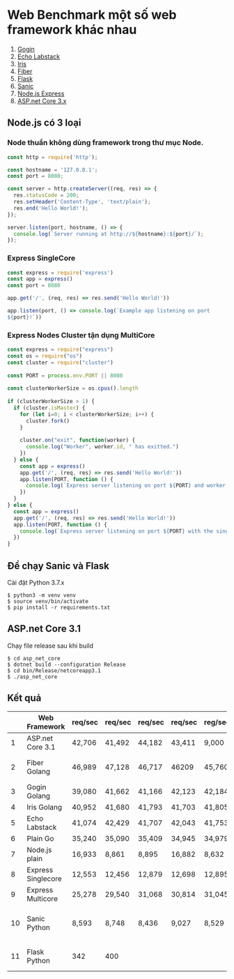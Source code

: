 # Web Benchmark một số web framework khác nhau
1. [Gogin](https://github.com/gin-gonic/gin)
2. [Echo Labstack](https://github.com/labstack/echo)
3. [Iris](https://github.com/kataras/iris)
4. [Fiber](https://github.com/gofiber/fiber)
5. [Flask](https://github.com/pallets/flask)
6. [Sanic](https://github.com/huge-success/sanic)
7. [Node.js Express](https://github.com/expressjs/express)
8. [ASP.net Core 3.x](https://github.com/dotnet/aspnetcore)

## Node.js có 3 loại
### Node thuần không dùng framework trong thư mục Node.
```javascript
const http = require('http');

const hostname = '127.0.0.1';
const port = 8080;

const server = http.createServer((req, res) => {
  res.statusCode = 200;
  res.setHeader('Content-Type', 'text/plain');
  res.end('Hello World!');
});

server.listen(port, hostname, () => {
  console.log(`Server running at http://${hostname}:${port}/`);
});
```
### Express SingleCore
```javascript
const express = require('express')
const app = express()
const port = 8080

app.get('/', (req, res) => res.send('Hello World!'))

app.listen(port, () => console.log(`Example app listening on port 
${port}!`))
```

### Express Nodes Cluster tận dụng MultiCore
```javascript
const express = require("express")
const os = require("os")
const cluster = require("cluster")
 
const PORT = process.env.PORT || 8080
 
const clusterWorkerSize = os.cpus().length
 
if (clusterWorkerSize > 1) {
  if (cluster.isMaster) {
    for (let i=0; i < clusterWorkerSize; i++) {
      cluster.fork()
    }
 
    cluster.on("exit", function(worker) {
      console.log("Worker", worker.id, " has exitted.")
    })
  } else {
    const app = express()
    app.get('/', (req, res) => res.send('Hello World!'))
    app.listen(PORT, function () {
      console.log(`Express server listening on port ${PORT} and worker ${process.pid}`)
    })
  }
} else {
  const app = express()
  app.get('/', (req, res) => res.send('Hello World!'))
  app.listen(PORT, function () {
    console.log(`Express server listening on port ${PORT} with the single worker ${process.pid}`)
  })
}
```

## Để chạy Sanic và Flask
Cài đặt Python 3.7.x

```
$ python3 -m venv venv
$ source venv/bin/activate
$ pip install -r requirements.txt

```
## ASP.net Core 3.1
Chạy file release sau khi build
```
$ cd asp_net_core 
$ dotnet build --configuration Release
$ cd bin/Release/netcoreapp3.1
$ ./asp_net_core
```

## Kết quả
|    | Web Framework      | req/sec | req/sec | req/sec | req/sec | reg/sec | Lỗi                                            |
|----|--------------------|---------|---------|---------|---------|---------|------------------------------------------------|
| 1  | ASP.net Core 3.1   | 42,706  | 41,492  | 44,182  | 43,411  | 9,000   | thỉnh thoảng có lỗi                            |
| 2  | Fiber Golang       | 46,989  | 47,128  | 46,717  | 46209   | 45,760  | thỉnh thoảng lỗi, chưa ổn định                 |
| 3  | Gogin Golang       | 39,080  | 41,662  | 41,166  | 42,123  | 42,184  | Ổn định                                        |
| 4  | Iris Golang        | 40,952  | 41,680  | 41,793  | 41,703  | 41,805  | Ổn định                                        |
| 5  | Echo Labstack      | 41,074  | 42,429  | 41,707  | 42,043  | 41,753  | Ổn định                                        |
| 6  | Plain Go           | 35,240  | 35,090  | 35,409  | 34,945  | 34,979  | Ổn định                                        |
| 7  | Node.js plain      | 16,933  | 8,861   | 8,895   | 16,882  | 8,632   | Lỗi nhiều                                      |
| 8  | Express Singlecore | 12,553  | 12,456  | 12,879  | 12,698  | 12,895  | Lỗi nhiều                                      |
| 9  | Express Multicore  | 25,278  | 29,540  | 31,068  | 30,814  | 31,045  | Ổn định                                        |
| 10 | Sanic Python       | 8,593   | 8,748   | 8,436   | 9,027   | 8,529   | Client.Timeout exceeded while awaiting headers |
| 11 | Flask Python       | 342     | 400     |         |         |         | Chán không buồn test, quá chậm !               |